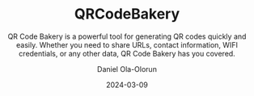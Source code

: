 ---
author: Daniel Ola-Olorun
categories:
- Golang
- Kubernetes
- Encoding
- Open Source
date: "2024-03-09"
draft: false
excerpt: QR Code Bakery is a powerful tool written in golang that can help you generate QR codes quickly and easily.
layout: single
links:
- icon: door-open
  icon_pack: fas
  name: QRCodeBakery
  url: https://qrcodebakery.com
- icon: github
  icon_pack: fab
  name: code
  url: https://github.com/Ola-Daniel/qrcodebakery
subtitle: QR Code Bakery is a powerful tool for generating QR codes quickly and easily. Whether you need to share URLs, contact information, WIFI credentials, or any other data, QR Code Bakery has you covered.
tags:
- golang
- kubernetes
- encoding
- open source
title: QRCodeBakery
---